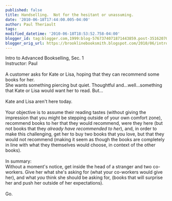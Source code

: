 ```yaml
---
published: false
title: Handselling.  Not for the hesitant or unassuming.
date: '2010-06-18T17:44:00.005-04:00'
author: Paul Theriault
tags: 
modified_datetime: '2010-06-18T18:53:52.758-04:00'
blogger_id: tag:blogger.com,1999:blog-5767374071871443859.post-3516207037013634359
blogger_orig_url: https://brooklinebooksmith.blogspot.com/2010/06/intro-to-advanced-bookselling-sec.html
---
```


Intro to Advanced Bookselling, Sec. 1<br />Instructor: Paul<br /><br />A customer asks for Kate or Lisa, hoping that they can recommend some books for her.<br />She wants something piercing but quiet. Thoughtful and...well...something that Kate or Lisa would want her to read. But...<br /><br />Kate and Lisa aren't here today.<br /><br />Your objective is to assume their reading tastes (without giving the impression that you might be stepping outside of your own comfort zone), recommend books to her that they would recommend, were they here (but not books that they <em>already have recommended to her</em>), and, in order to make this challenging, get her to buy two books that you love, but that they would not recommend (making it seem as though the books are completely in line with what they themselves would choose, in context of the other books).<br /><br />In summary:<br />Without a moment's notice, get inside the head of a stranger and two co-workers. Give her what she's asking for (what your co-workers would give her), and what <em>you </em>think she should be asking for, (books that will surprise her and push her outside of her expectations).<br /><br />Go.